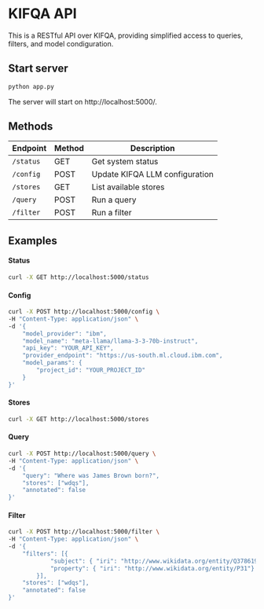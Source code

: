 # KIFQA API

This is a RESTful API over KIFQA, providing simplified access to queries, filters, and model condiguration.

## Start server
```bash
python app.py
```
The server will start on http://localhost:5000/.

## Methods

| Endpoint  | Method | Description                    |
| --------- | ------ | ------------------------------ |
| `/status` | GET    | Get system status              |
| `/config` | POST   | Update KIFQA LLM configuration |
| `/stores` | GET    | List available stores          |
| `/query`  | POST   | Run a query                    |
| `/filter` | POST   | Run a filter                   |


## Examples ##


#### Status ####
```bash
curl -X GET http://localhost:5000/status
```

#### Config ####
```bash
curl -X POST http://localhost:5000/config \
-H "Content-Type: application/json" \
-d '{
    "model_provider": "ibm",
    "model_name": "meta-llama/llama-3-3-70b-instruct",
    "api_key": "YOUR_API_KEY",
    "provider_endpoint": "https://us-south.ml.cloud.ibm.com",
    "model_params": {
        "project_id": "YOUR_PROJECT_ID"
    }
}'
```

#### Stores ####
```bash
curl -X GET http://localhost:5000/stores
```


#### Query ####
```bash
curl -X POST http://localhost:5000/query \
-H "Content-Type: application/json" \
-d '{
    "query": "Where was James Brown born?",
    "stores": ["wdqs"],
    "annotated": false
}'
```

#### Filter ####
```bash
curl -X POST http://localhost:5000/filter \
-H "Content-Type: application/json" \
-d '{
	"filters": [{
			"subject": { "iri": "http://www.wikidata.org/entity/Q378619"},
			"property": { "iri": "http://www.wikidata.org/entity/P31"}
		}],
	"stores": ["wdqs"],
	"annotated": false
}'
```
